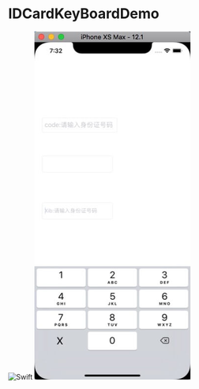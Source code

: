 # IDCardKeyBoardDemo
![Swift](https://img.shields.io/badge/Swift-4.2-orange.svg)
![Swift](https://github.com/dongxiexidu/IDCardKeyBoardDemo/blob/master/idcard.jpg)
